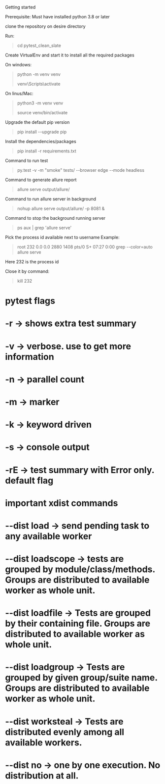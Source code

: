 Getting started

Prerequisite:
Must have installed python 3.8 or later

clone the repository on desire directory

Run:
> cd pytest_clean_slate 

Create VirtualEnv and start it to install all the required packages

On windows:
> python -m venv venv 
>
> venv\Scripts\activate

On linus/Mac:
> python3 -m venv venv
> 
> source venv/bin/activate

Upgrade the default pip version
> pip install --upgrade pip

Install the dependencies/packages
> pip install -r requirements.txt

Command to run test
> py.test -v -m "smoke" tests/ --browser edge --mode headless
 
Command to generate allure report
> allure serve output/allure/

Command to run allure server in background
> nohup allure serve output/allure/ -p 8081 &

Command to stop the background running server
> ps aux | grep 'allure serve'

Pick the process id available next to username
Example:
> root       232  0.0  0.0   2880  1408 pts/0    S+   07:27   0:00 grep --color=auto allure serve

Here 232 is the process id

Close it by command:
> kill 232


# pytest flags
# -r ->  shows extra test summary
# -v -> verbose. use to get more information
# -n -> parallel count
# -m -> marker
# -k -> keyword driven
# -s -> console output
# -rE -> test summary with Error only. default flag

# important xdist commands
# --dist load -> send pending task to any available worker
# --dist loadscope -> tests are grouped by module/class/methods. Groups are distributed to available worker as whole unit.
# --dist loadfile -> Tests are grouped by their containing file. Groups are distributed to available worker as whole unit.
# --dist loadgroup -> Tests are grouped by given group/suite name. Groups are distributed to available worker as whole unit.
# --dist worksteal -> Tests are distributed evenly among all available workers.
# --dist no -> one by one execution. No distribution at all.
